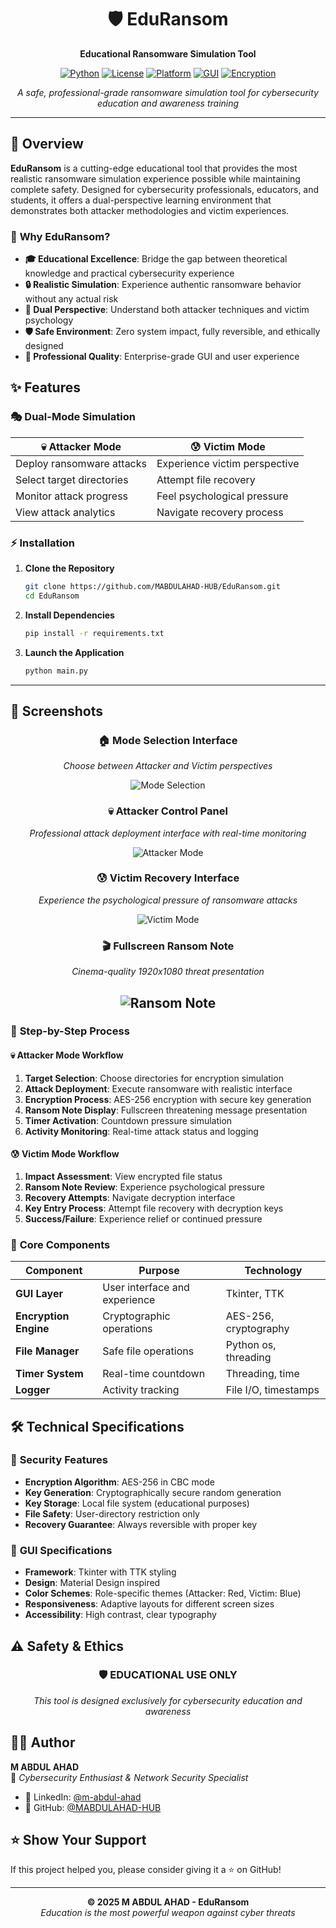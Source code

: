 <div align="center">

# 🛡️ EduRansom
**Educational Ransomware Simulation Tool**

[![Python](https://img.shields.io/badge/Python-3.7+-blue.svg)](https://www.python.org/downloads/)
[![License](https://img.shields.io/badge/License-MIT-yellow.svg)](LICENSE)
[![Platform](https://img.shields.io/badge/Platform-Windows%20%7C%20Linux-lightblack.svg)]()
[![GUI](https://img.shields.io/badge/GUI-Tkinter-orange.svg)]()
[![Encryption](https://img.shields.io/badge/Encryption-AES--256-red.svg)]()

*A safe, professional-grade ransomware simulation tool for cybersecurity education and awareness training*


</div>

---

## 🌟 Overview

**EduRansom** is a cutting-edge educational tool that provides the most realistic ransomware simulation experience possible while maintaining complete safety. Designed for cybersecurity professionals, educators, and students, it offers a dual-perspective learning environment that demonstrates both attacker methodologies and victim experiences.

### 🎯 **Why EduRansom?**

- **🎓 Educational Excellence**: Bridge the gap between theoretical knowledge and practical cybersecurity experience
- **🔒 Realistic Simulation**: Experience authentic ransomware behavior without any actual risk
- **👥 Dual Perspective**: Understand both attacker techniques and victim psychology
- **🛡️ Safe Environment**: Zero system impact, fully reversible, and ethically designed
- **💼 Professional Quality**: Enterprise-grade GUI and user experience



## ✨ Features

### 🎭 **Dual-Mode Simulation**
| 💀 **Attacker Mode** | 😰 **Victim Mode** |
|---------------------|-------------------|
| Deploy ransomware attacks | Experience victim perspective |
| Select target directories | Attempt file recovery |
| Monitor attack progress | Feel psychological pressure |
| View attack analytics | Navigate recovery process |


### ⚡ **Installation**

1. **Clone the Repository**
   ```bash
   git clone https://github.com/MABDULAHAD-HUB/EduRansom.git
   cd EduRansom
   ```

2. **Install Dependencies**
   ```bash
   pip install -r requirements.txt
   ```

3. **Launch the Application**
   ```bash
   python main.py
   ```

---

## 📸 Screenshots

<div align="center">

### 🏠 **Mode Selection Interface**
*Choose between Attacker and Victim perspectives*

![Mode Selection](screenshots/mode_selection.png)

### 💀 **Attacker Control Panel**
*Professional attack deployment interface with real-time monitoring*

![Attacker Mode](screenshots/attacker_mode.png)

### 😰 **Victim Recovery Interface**
*Experience the psychological pressure of ransomware attacks*

![Victim Mode](screenshots/victim_mode.png)

### 🎬 **Fullscreen Ransom Note**
*Cinema-quality 1920x1080 threat presentation*

![Ransom Note](screenshots/ransom_note.png)
---
</div>



### 🔄 **Step-by-Step Process**

#### 💀 **Attacker Mode Workflow**
1. **Target Selection**: Choose directories for encryption simulation
2. **Attack Deployment**: Execute ransomware with realistic interface
3. **Encryption Process**: AES-256 encryption with secure key generation
4. **Ransom Note Display**: Fullscreen threatening message presentation
5. **Timer Activation**: Countdown pressure simulation
6. **Activity Monitoring**: Real-time attack status and logging

#### 😰 **Victim Mode Workflow**
1. **Impact Assessment**: View encrypted file status
2. **Ransom Note Review**: Experience psychological pressure
3. **Recovery Attempts**: Navigate decryption interface
4. **Key Entry Process**: Attempt file recovery with decryption keys
5. **Success/Failure**: Experience relief or continued pressure



### 🧩 **Core Components**

| Component | Purpose | Technology |
|-----------|---------|------------|
| **GUI Layer** | User interface and experience | Tkinter, TTK |
| **Encryption Engine** | Cryptographic operations | AES-256, cryptography |
| **File Manager** | Safe file operations | Python os, threading |
| **Timer System** | Real-time countdown | Threading, time |
| **Logger** | Activity tracking | File I/O, timestamps |


## 🛠️ Technical Specifications

### 🔐 **Security Features**
- **Encryption Algorithm**: AES-256 in CBC mode
- **Key Generation**: Cryptographically secure random generation
- **Key Storage**: Local file system (educational purposes)
- **File Safety**: User-directory restriction only
- **Recovery Guarantee**: Always reversible with proper key


### 🎨 **GUI Specifications**
- **Framework**: Tkinter with TTK styling
- **Design**: Material Design inspired
- **Color Schemes**: Role-specific themes (Attacker: Red, Victim: Blue)
- **Responsiveness**: Adaptive layouts for different screen sizes
- **Accessibility**: High contrast, clear typography



## ⚠️ Safety & Ethics

<div align="center">

### 🛡️ **EDUCATIONAL USE ONLY**
*This tool is designed exclusively for cybersecurity education and awareness*

</div>

## 👨‍💻 Author

**M ABDUL AHAD**  
🔐 *Cybersecurity Enthusiast & Network Security Specialist*
- 💼 LinkedIn: [@m-abdul-ahad](https://www.linkedin.com/in/m-abdul-ahad-91800b2a7)
- 🐙 GitHub: [@MABDULAHAD-HUB](https://github.com/MABDULAHAD-HUB)

## ⭐ Show Your Support

If this project helped you, please consider giving it a ⭐ on GitHub!

---

<p align="center">
  <b>© 2025 M ABDUL AHAD - EduRansom </b><br>
  <i>Education is the most powerful weapon against cyber threats</i>
</p>

